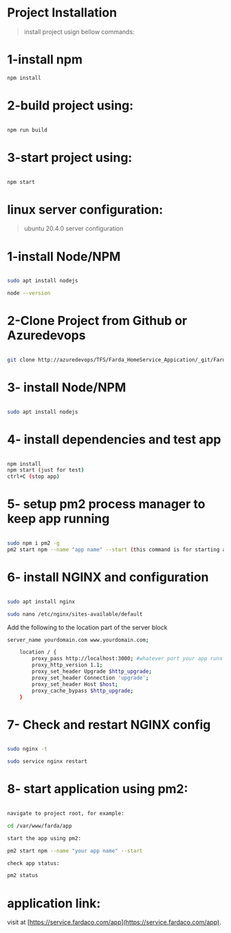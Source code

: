 # Project Installation

> install project usign bellow commands:


# 1-install npm

``` bash
npm install

```

# 2-build project using:

``` bash

npm run build

```

# 3-start project using:
``` bash

npm start 

```

# linux server configuration:
>ubuntu 20.4.0 server configuration

# 1-install Node/NPM

``` bash

sudo apt install nodejs

node --version

```

# 2-Clone Project from Github or Azuredevops

``` bash

git clone http://azuredevops/TFS/Farda_HomeService_Appication/_git/Farda_HomeService_Appication


```

# 3- install Node/NPM

``` bash

sudo apt install nodejs


```


# 4- install dependencies and test app

``` bash

npm install 
npm start (just for test)
ctrl+C (stop app)

```

# 5- setup pm2 process manager to keep app running 

``` bash

sudo npm i pm2 -g
pm2 start npm --name "app name" --start (this command is for starting app inside it's directory)

```

# 6- install NGINX and configuration

``` bash

sudo apt install nginx

sudo nano /etc/nginx/sites-available/default

```

Add the following to the location part of the server block

``` bash
server_name yourdomain.com www.yourdomain.com;

    location / {
        proxy_pass http://localhost:3000; #whatever port your app runs on
        proxy_http_version 1.1;
        proxy_set_header Upgrade $http_upgrade;
        proxy_set_header Connection 'upgrade';
        proxy_set_header Host $host;
        proxy_cache_bypass $http_upgrade;
    }
```

# 7- Check and restart NGINX config

``` bash

sudo nginx -t 

sudo service nginx restart

```

# 8- start application using pm2:
``` bash

navigate to project root, for example:

cd /var/www/farda/app

start the app using pm2:

pm2 start npm --name "your app name" --start

check app status:

pm2 status

```


# application link:

visit at [https://service.fardaco.com/app](https://service.fardaco.com/app).
